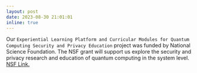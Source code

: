 ```yaml
---
layout: post
date: 2023-08-30 21:01:01
inline: true
---
```


Our `Experiential Learning Platform and Curricular Modules for Quantum Computing Security and Privacy Education` project was funded by National Science Foundation. The NSF grant will support us explore the security and privacy research and education of quantum computing in the system level. [NSF Link.](https://www.nsf.gov/awardsearch/showAward?AWD_ID=2335788)

